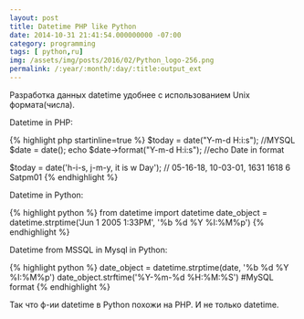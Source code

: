 ```yaml
---
layout: post
title: Datetime PHP like Python
date: 2014-10-31 21:41:54.000000000 -07:00
category: programming
tags: [ python,ru]
img: /assets/img/posts/2016/02/Python_logo-256.png
permalink: /:year/:month/:day/:title:output_ext
---
```

Разработка данных datetime удобнее с использованием Unix формата(числа).

Datetime in PHP:

{% highlight php startinline=true %}
$today = date("Y-m-d H:i:s");  //MYSQL
$date = date();
echo $date->format("Y-m-d H:i:s"); //echo Date in format

$today = date('h-i-s, j-m-y, it is w Day'); // 05-16-18, 10-03-01, 1631 1618 6 Satpm01
{% endhighlight %}

Datetime in Python:

{% highlight python %}
from datetime import datetime
date_object = datetime.strptime('Jun 1 2005  1:33PM', '%b %d %Y %I:%M%p')
{% endhighlight %}

Datetime from MSSQL in Mysql in Python:

{% highlight python %}
date_object = datetime.strptime(date, '%b %d %Y %I:%M%p')
date_object.strftime('%Y-%m-%d %H:%M:%S') #MySQL format
{% endhighlight %}

Так что ф-ии datetime в Python похожи на PHP. И не только datetime.
